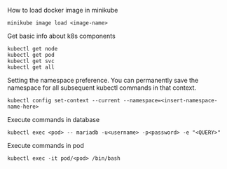 How to load docker image in minikube

    minikube image load <image-name>

Get basic info about k8s components

    kubectl get node
    kubectl get pod
    kubectl get svc
    kubectl get all

Setting the namespace preference. You can permanently save the namespace for all subsequent kubectl commands in that context.

	kubectl config set-context --current --namespace=<insert-namespace-name-here>

Execute commands in database

    kubectl exec <pod> -- mariadb -u<username> -p<password> -e "<QUERY>"

Execute commands in pod

 	kubectl exec -it pod/<pod> /bin/bash